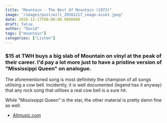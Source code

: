 ```yaml
---
title: "Mountain - The Best Of Mountain (1973)"
image: "/images/post/wilt_20161217_image-asset.jpeg"
date: 2016-12-17T00:00:00.0000000
draft: false
author: "David"
tags: ["mountain"]
categories: ["Listen"]
---
```

### $15 at TWH buys a big slab of Mountain on vinyl at the peak of their career. I'd pay a lot more just to have a pristine version of "Mississippi Queen" on analogue.

 The aforementioned song is most definitely the champion of all songs utilising a cow bell. Incidently, it is well documented (legend has it anyway) that any rock song that utilises a real cow bell is a sure hit.

 While "Mississippi Queen" is the star, the other material is pretty damn fine as well.

-  [Allmusic.com](http://www.allmusic.com/album/the-best-of-mountain-mw0000199006)